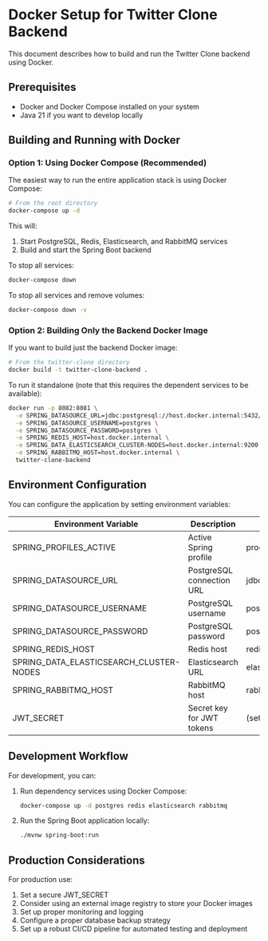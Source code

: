 # Docker Setup for Twitter Clone Backend

This document describes how to build and run the Twitter Clone backend using Docker.

## Prerequisites

- Docker and Docker Compose installed on your system
- Java 21 if you want to develop locally

## Building and Running with Docker

### Option 1: Using Docker Compose (Recommended)

The easiest way to run the entire application stack is using Docker Compose:

```bash
# From the root directory
docker-compose up -d
```

This will:
1. Start PostgreSQL, Redis, Elasticsearch, and RabbitMQ services
2. Build and start the Spring Boot backend

To stop all services:

```bash
docker-compose down
```

To stop all services and remove volumes:

```bash
docker-compose down -v
```

### Option 2: Building Only the Backend Docker Image

If you want to build just the backend Docker image:

```bash
# From the twitter-clone directory
docker build -t twitter-clone-backend .
```

To run it standalone (note that this requires the dependent services to be available):

```bash
docker run -p 8082:8081 \
  -e SPRING_DATASOURCE_URL=jdbc:postgresql://host.docker.internal:5432/twitterclone \
  -e SPRING_DATASOURCE_USERNAME=postgres \
  -e SPRING_DATASOURCE_PASSWORD=postgres \
  -e SPRING_REDIS_HOST=host.docker.internal \
  -e SPRING_DATA_ELASTICSEARCH_CLUSTER-NODES=host.docker.internal:9200 \
  -e SPRING_RABBITMQ_HOST=host.docker.internal \
  twitter-clone-backend
```

## Environment Configuration

You can configure the application by setting environment variables:

| Environment Variable | Description | Default Value |
|---------------------|-------------|---------------|
| SPRING_PROFILES_ACTIVE | Active Spring profile | prod |
| SPRING_DATASOURCE_URL | PostgreSQL connection URL | jdbc:postgresql://postgres:5432/twitterclone |
| SPRING_DATASOURCE_USERNAME | PostgreSQL username | postgres |
| SPRING_DATASOURCE_PASSWORD | PostgreSQL password | postgres |
| SPRING_REDIS_HOST | Redis host | redis |
| SPRING_DATA_ELASTICSEARCH_CLUSTER-NODES | Elasticsearch URL | elasticsearch:9200 |
| SPRING_RABBITMQ_HOST | RabbitMQ host | rabbitmq |
| JWT_SECRET | Secret key for JWT tokens | (set a secure value) |

## Development Workflow

For development, you can:

1. Run dependency services using Docker Compose:
   ```bash
   docker-compose up -d postgres redis elasticsearch rabbitmq
   ```

2. Run the Spring Boot application locally:
   ```bash
   ./mvnw spring-boot:run
   ```

## Production Considerations

For production use:

1. Set a secure JWT_SECRET
2. Consider using an external image registry to store your Docker images
3. Set up proper monitoring and logging
4. Configure a proper database backup strategy
5. Set up a robust CI/CD pipeline for automated testing and deployment 